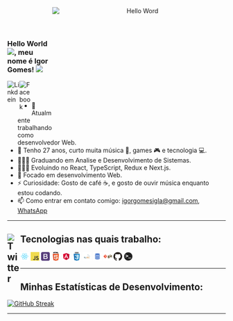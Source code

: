 <div align="center"> 
<img height="300em"src="https://cdna.artstation.com/p/assets/images/images/035/693/656/original/gwyneth-balucio-hello-world.gif?1615642877" min-width="400px" max-width="400px" width="400px" align="right" alt="Hello Word"> <br><br><br>
</div> 


### Hello World <img src="https://github.com/TheDudeThatCode/TheDudeThatCode/blob/master/Assets/Earth.gif" width="24px">, meu nome é Igor Gomes!  <img src="https://github.com/TheDudeThatCode/TheDudeThatCode/blob/master/Assets/Hi.gif" width="29px">


<a href="https://www.linkedin.com/in/igor-gomes-77ba02129/">
  <img align="left" alt="Linkdein" width="28px" src="https://joaopaulovieira.dev/img_github/github_readme/linkedin.svg" />
</a>

<a href="https://api.whatsapp.com/send?phone=5531994002300">
  <img align="left" alt="Facebook" width="28px" src="https://joaopaulovieira.dev/img_github/github_readme/whatsapp.svg" />
</a>



<br><br/>

- 🔭 Atualmente trabalhando como desenvolvedor Web.
- 👦 Tenho 27 anos, curto muita música 🎸, games 🎮 e tecnologia 💻.
- 👨🏻‍🎓 Graduando em Analise e Desenvolvimento de Sistemas.
- 👨🏻‍💻 Evoluindo no React, TypeScript, Redux e Next.js.
- 🧐 Focado em desenvolvimento Web.
- ⚡ Curiosidade: Gosto de café ☕, e gosto de ouvir música enquanto estou codando.  
- 📫 Como entrar em contato comigo: [igorgomesigla@gmail.com](mailto:igorgomesigla@gmail.com), [WhatsApp](https://api.whatsapp.com/send?phone=5531994002300&text=Ol%C3%A1%2C%20Jo%C3%A3o%20Igor!%20Cheguei%20aqui%20atrav%C3%A9s%20do%20perfil%20do%20GitHub.) 
---
## <img align="left" alt="Twitter" width="30px" src="https://cdn-icons-png.flaticon.com/512/1087/1087840.png" /> Tecnologias nas quais trabalho:
<code><img height="20" src="https://raw.githubusercontent.com/github/explore/80688e429a7d4ef2fca1e82350fe8e3517d3494d/topics/react/react.png"></code>
<code><img height="20" src="https://raw.githubusercontent.com/github/explore/80688e429a7d4ef2fca1e82350fe8e3517d3494d/topics/javascript/javascript.png"></code>
<code><img height="20" src="https://raw.githubusercontent.com/github/explore/80688e429a7d4ef2fca1e82350fe8e3517d3494d/topics/bootstrap/bootstrap.png"></code>
<code><img height="20" src="https://raw.githubusercontent.com/github/explore/80688e429a7d4ef2fca1e82350fe8e3517d3494d/topics/html/html.png"></code>
<code><img height="20" src="https://raw.githubusercontent.com/github/explore/80688e429a7d4ef2fca1e82350fe8e3517d3494d/topics/angular/angular.png"></code>
<code><img height="20" src="https://raw.githubusercontent.com/github/explore/80688e429a7d4ef2fca1e82350fe8e3517d3494d/topics/css/css.png"></code>
<code><img height="20" src="https://raw.githubusercontent.com/github/explore/80688e429a7d4ef2fca1e82350fe8e3517d3494d/topics/mysql/mysql.png"></code>
<code><img height="20" src="https://raw.githubusercontent.com/github/explore/80688e429a7d4ef2fca1e82350fe8e3517d3494d/topics/sql/sql.png"></code>
<code><img height="20" src="https://raw.githubusercontent.com/github/explore/80688e429a7d4ef2fca1e82350fe8e3517d3494d/topics/git/git.png"></code>
<code><img height="20" src="https://raw.githubusercontent.com/github/explore/89bdd9644f44d1b12180fd512b95574fe4c54617/topics/github-api/github-api.png"></code>
<code><img height="20" src="https://raw.githubusercontent.com/github/explore/d92924b1d925bb134e308bd29c9de6c302ed3beb/topics/terminal/terminal.png"></code>

 
----
##  Minhas Estatísticas de Desenvolvimento:

[![GitHub Streak](https://github-readme-streak-stats.herokuapp.com?user=igorgomes12&theme=github-dark-blue&hide_border=true&date_format=j%20M%5B%20Y%5D)](https://git.io/streak-stats)


----




<!--

<p align="center">
  <img 
       width="48%" 
       min-width="420px" 
       height="200px" 
       align="center" 
       src="https://github-readme-stats.vercel.app/api?username=igorgomes12&show_icons=true&theme=radical&text_color=eee&title_color=0ff&icon_color=0ff&bg_color=000&cache_seconds=2500&hide_border=true" 
   />
  <img 
        width="48%" 
        min-width="420px" 
        height="200px" 
        align="center" 
        alt="Github Contributions" src="https://github-readme-streak-stats.herokuapp.com/?user=igorgomes12&show_icons=truel&theme=algolia" title="Github Contributions" />
</p>

-->
